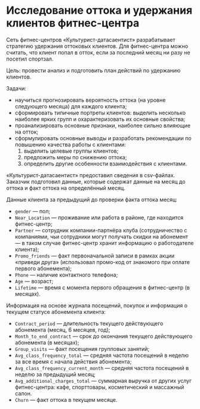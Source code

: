 # Исследование оттока и удержания клиентов фитнес-центра

Сеть фитнес-центров «Культурист-датасаентист» разрабатывает стратегию удержания оттоковых клиентов. Для фитнес-центра можно считать, что клиент попал в отток, если за последний месяц ни разу не посетил спортзал. 
    
Цель: провести анализ и подготовить план действий по удержанию клиентов.

Задачи:
- научиться прогнозировать вероятность оттока (на уровне следующего месяца) для каждого клиента;
- сформировать типичные портреты клиентов: выделить несколько наиболее ярких групп и охарактеризовать их основные свойства;
- проанализировать основные признаки, наиболее сильно влияющие на отток;
- сформулировать основные выводы и разработать рекомендации по повышению качества работы с клиентами:
  1. выделить целевые группы клиентов;
  2. предложить меры по снижению оттока;
  3. определить другие особенности взаимодействия с клиентами.
  
«Культурист-датасаентист» предоставил сведения в csv-файлах. Заказчик подготовил данные, которые содержат данные на месяц до оттока и факт оттока на определённый месяц.

Данные клиента за предыдущий до проверки факта оттока месяц:
- `gender` — пол;
- `Near_Location` — проживание или работа в районе, где находится фитнес-центр;
- `Partner` — сотрудник компании-партнёра клуба (сотрудничество с компаниями, чьи сотрудники могут получать скидки на абонемент — в таком случае фитнес-центр хранит информацию о работодателе клиента);
- `Promo_friends` — факт первоначальной записи в рамках акции «приведи друга» (использовал промо-код от знакомого при оплате первого абонемента);
- `Phone` — наличие контактного телефона;
- `Age` — возраст;
- `Lifetime` — время с момента первого обращения в фитнес-центр (в месяцах).

Информация на основе журнала посещений, покупок и информация о текущем статусе абонемента клиента:
- `Contract_period` — длительность текущего действующего абонемента (месяц, 6 месяцев, год);
- `Month_to_end_contract` — срок до окончания текущего действующего абонемента (в месяцах);
- `Group_visits` — факт посещения групповых занятий;
- `Avg_class_frequency_total` — средняя частота посещений в неделю за все время с начала действия абонемента;
- `Avg_class_frequency_current_month` — средняя частота посещений в неделю за предыдущий месяц;
- `Avg_additional_charges_total` — суммарная выручка от других услуг фитнес-центра: кафе, спорттовары, косметический и массажный салон.
- `Churn` — факт оттока в текущем месяце.
